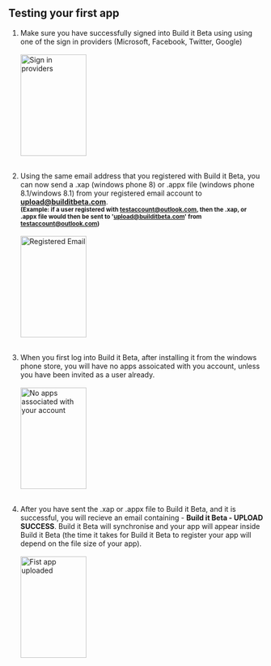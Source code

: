 <h2>	Testing your first app</h2>


1. Make sure you have successfully signed into Build it Beta using using one of the sign in providers (Microsoft, Facebook, Twitter, Google) <br> <br>
<img src="..\Images\SiginProviders.png" alt="Sign in providers" height="200" width="130"> <br> <br>

1. Using the same email address that you registered with Build it Beta, you can now send a .xap (windows phone 8) or .appx file (windows phone 8.1/windows 8.1) from your registered email account to <b>upload@builditbeta.com</b>. <br><small><b>(Example: if a user registered with testaccount@outlook.com, then the .xap, or .appx file would then be sent to 'upload@builditbeta.com' from testaccount@outlook.com)</b></small> <br> <br>
<img src="..\Images\ConfirmEmail.png" alt="Registered Email" height="200" width="130"> <br> <br>

1. When you first log into Build it Beta, after installing it from the windows phone store, you will have no apps assoicated with you account, unless you have been invited as a user already. <br> <br>
<img src="..\Images\SignedInNoApps.png" alt="No apps associated with your account" height="200" width="130"> <br> <br>

5.  After you have sent the .xap or .appx file to Build it Beta, and it is successful, you will recieve an email containing - **Build it Beta - UPLOAD SUCCESS**. Build it Beta will synchronise and your app will appear inside Build it Beta (the time it takes for Build it Beta to register your app will depend on the file size of your app).<br> <br>
<img src="..\Images\FirstApp.png" alt="Fist app uploaded" height="200" width="130"> <br> <br>

